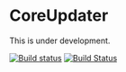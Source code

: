 # CoreUpdater

This is under development.

[![Build status](https://ci.appveyor.com/api/projects/status/p74p6qamvqr9386u/branch/master?svg=true)](https://ci.appveyor.com/project/kuttsun/coreupdater/branch/master) 
[![Build Status](https://travis-ci.org/kuttsun/CoreUpdater.svg?branch=master)](https://travis-ci.org/kuttsun/CoreUpdater)
